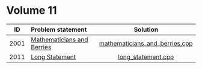 # Volume 11

|  ID  |                               Problem statement                                 |                              Solution                              |
|:----:|:--------------------------------------------------------------------------------|:------------------------------------------------------------------:|
| 2001 | [Mathematicians and Berries](http://acm.timus.ru/problem.aspx?space=1&num=2001) | [mathematicians_and_berries.cpp](./mathematicians_and_berries.cpp) |
| 2011 | [Long Statement](http://acm.timus.ru/problem.aspx?space=1&num=2011)             | [long_statement.cpp](./long_statement.cpp)                         |
